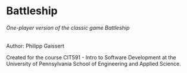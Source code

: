 # Battleship
###### One-player version of the classic game Battleship

Author: Philipp Gaissert<br/>


Created for the course CIT591 - Intro to Software Development at the University of Pennsylvania School of Engineering and Applied Science.
